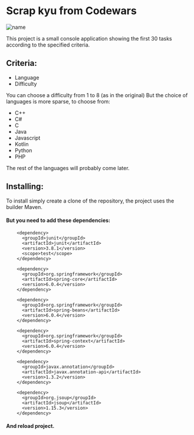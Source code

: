 # Scrap kyu from Codewars

![name](../../../resources/image/codewars.png)

This project is a small console application showing the first 30 tasks according to the specified criteria. 

## Criteria:
+ Language
+ Difficulty

You can choose a difficulty from 1 to 8 (as in the original)
But the choice of languages is more sparse, to choose from:
+ C++
+ C#
+ C
+ Java
+ Javascript
+ Kotlin
+ Python
+ PHP

The rest of the languages will probably come later.

## Installing:

To install simply create a clone of the repository, the project uses the builder Maven.

#### But you need to add these dependencies:

```maven
    <dependency>
      <groupId>junit</groupId>
      <artifactId>junit</artifactId>
      <version>3.8.1</version>
      <scope>test</scope>
    </dependency>

    <dependency>
      <groupId>org.springframework</groupId>
      <artifactId>spring-core</artifactId>
      <version>6.0.4</version>
    </dependency>

    <dependency>
      <groupId>org.springframework</groupId>
      <artifactId>spring-beans</artifactId>
      <version>6.0.4</version>
    </dependency>

    <dependency>
      <groupId>org.springframework</groupId>
      <artifactId>spring-context</artifactId>
      <version>6.0.4</version>
    </dependency>

    <dependency>
      <groupId>javax.annotation</groupId>
      <artifactId>javax.annotation-api</artifactId>
      <version>1.3.2</version>
    </dependency>

    <dependency>
      <groupId>org.jsoup</groupId>
      <artifactId>jsoup</artifactId>
      <version>1.15.3</version>
    </dependency>
```

#### And reload project.


